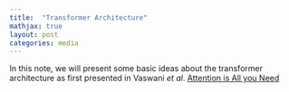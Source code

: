 ```yaml
---
title:  "Transformer Architecture"
mathjax: true
layout: post
categories: media
---
```

In this note, we will present some basic ideas about the transformer architecture as first presented in Vaswani *et al*. [Attention is All you Need
](https://browse.arxiv.org/pdf/1706.03762.pdf/)
